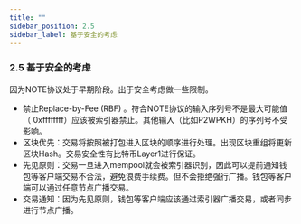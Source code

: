 ```yaml
---
title: ""
sidebar_position: 2.5
sidebar_label: 基于安全的考虑
---
```


### 2.5 基于安全的考虑
因为NOTE协议处于早期阶段。出于安全考虑做一些限制。

- 禁止Replace-by-Fee (RBF) 。符合NOTE协议的输入序列号不是最大可能值（ 0xffffffff）应该被索引器禁止。其他输入（比如P2WPKH）的序列号不受影响。
- 区块优先：交易将按照被打包进入区块的顺序进行处理。出现区块重组将更新区块Hash。交易安全性有比特币Layer1进行保证。
- 先见原则：交易一旦进入mempool就会被索引器识别，因此可以提前通知钱包等客户端交易不合法，避免浪费手续费。但不会拒绝强行广播。钱包等客户端可以通过任意节点广播交易。
- 交易通知：因为先见原则，钱包等客户端应该通过索引器广播交易，或者同步进行节点广播。
